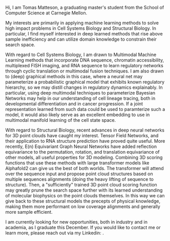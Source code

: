 Hi, I am Tomas Matteson, a graduating master's student from the School of Computer Science at Carnegie Mellon. 
 
My interests are primarily in applying machine learning methods to solve high impact problems in Cell Systems Biology and Structural Biology. In particular, I find myself interested in deep learned methods that rise above sample inefficiency and can utilize domain knowledge to constrain their search space. 

With regard to Cell Systems Biology, I am drawn to Multimodal Machine Learning methods that incorporate DNA sequence, chromatin accessibility, multiplexed FISH imaging, and RNA sequence to learn regulatory networks through cyclic translation or multimodal fusion techniques. I am also drawn to (deep) graphical methods in this case, where a neural net may parameterize a probabilistic graphical model that exhibits known regulatory hierarchy, so we may distill changes in regulatory dynamics explainably. In particular, using deep multimodal techniques to parameterize Bayesian Networks may help in our understanding of cell lineage tracing, both in developmental differentiation and in cancer progression. If a joint representation learned from such data could be used to paramterize such a model, it would also likely serve as an excellent embedding to use in multimodal manifold learning of the cell state space.

With regard to Structural Biology, recent advances in deep neural networks for 3D point clouds have caught my interest. Tensor Field Networks, and their application to RNA structure prediction have proved quite useful. More recently, E(n) Equivariant Graph Neural Networks have added reflection equivariance to the permutation, rotation, and translation equivariance of other models, all useful properties for 3D modeling. Combining 3D scoring functions that use these methods with large transformer models like Alphafold2 can give us the best of both worlds. The transformer will attend over the sequence input and propose point cloud structures based on multiple sequences alignments (doing the heavy lifting of sequence to structure). Then, a "sufficiently" trained 3D point cloud scoring function may greatly prune the search space further with its learned understanding of molecular biophysics on the point clouds themselves. In this way we can give back to these structural models the precepts of physical knowledge, making them more performant on low coverage alignments and generally more sample efficient. 

I am currently looking for new opportunities, both in industry and in academia, as I graduate this December. If you would like to contact me or learn more, please reach out via my Linkedin: <link>.


<!---
tmatteso/tmatteso is a ✨ special ✨ repository because its `README.md` (this file) appears on your GitHub profile.
You can click the Preview link to take a look at your changes.
--->
